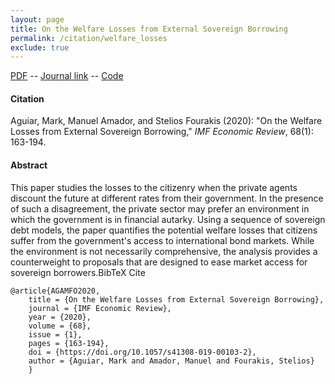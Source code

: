 ```yaml
---
layout: page
title: On the Welfare Losses from External Sovereign Borrowing 
permalink: /citation/welfare_losses
exclude: true
---
```


[PDF](https://markaguiar.github.io/files/lossesfromborrowing.pdf) -- [Journal link](https://doi.org/10.1057/s41308-019-00103-2) -- [Code](https://github.com/sfourakis/SovDebtWelfare)
#### Citation

Aguiar, Mark, Manuel Amador, and Stelios Fourakis (2020): "On the Welfare Losses from External Sovereign Borrowing," *IMF Economic Review*, 68(1): 163-194.

#### Abstract

This paper studies the losses to the citizenry when the private agents discount the future at different rates from their government. In the presence of such a disagreement, the private sector may prefer an environment in which the government is in financial autarky. Using a sequence of sovereign debt models, the paper quantifies the potential welfare losses that citizens suffer from the government's access to international bond markets. While the environment is not necessarily comprehensive, the analysis provides a counterweight to proposals that are designed to ease market access for sovereign borrowers.BibTeX Cite

	@article{AGAMFO2020,
		title = {On the Welfare Losses from External Sovereign Borrowing},
		journal = {IMF Economic Review},
		year = {2020},
		volume = {68},
		issue = {1},
		pages = {163-194},
		doi = {https://doi.org/10.1057/s41308-019-00103-2},
		author = {Aguiar, Mark and Amador, Manuel and Fourakis, Stelios}
		}
